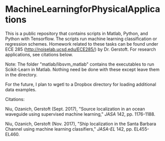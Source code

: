 # MachineLearningforPhysicalApplications
This is a public repository that contains scripts in Matlab, Python, and Python with Tensorflow. The scripts run machine learning classification or regression schemes. Homework related to these tasks can be found under ECE 285 (http://noiselab.ucsd.edu/ECE285/) by Dr. Gerstoft. For research applications, see citations below.

Note: The folder "matlab/libsvm_matlab" contains the executables to run Scikit-Learn in Matlab. Nothing need be done with these except leave them in the directory.

For the future, I plan to wgetl to a Dropbox directory for loading additional data examples.

Citations: 

Niu, Ozanich, Gerstoft (Sept. 2017), "Source localization in an ocean waveguide using supervised machine learning," *JASA* 142, pp. 1176-1188.

Niu, Ozanich, Gerstoft (Nov. 2017), "Ship localization in the Santa Barbara Channel using machine learning classifiers," *JASA-EL* 142, pp. EL455-EL460.
